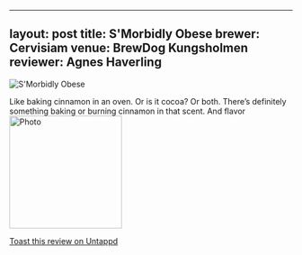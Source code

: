 
---
layout: post
title:  S'Morbidly Obese
brewer: Cervisiam
venue: BrewDog Kungsholmen
reviewer: Agnes Haverling
---

![S'Morbidly Obese](https://assets.untappd.com/photos/2019_12_29/8defa35e7fd05678640dd9e7045f68b4_200x200.jpeg)

Like baking cinnamon in an oven. Or is it cocoa? Or both. There’s definitely something baking or burning cinnamon in that scent. And flavor
						  <br />
						  <img height="200" width="200" src="https://assets.untappd.com/photos/2019_12_29/8defa35e7fd05678640dd9e7045f68b4_200x200.jpeg" alt="Photo">         
						
[Toast this review on Untappd](https://untappd.com/user/StoutEmpire/checkin/848951112)
